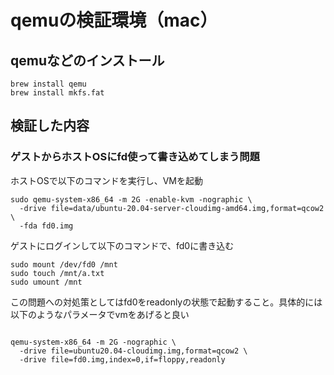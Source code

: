 # qemuの検証環境（mac）

## qemuなどのインストール

```
brew install qemu
brew install mkfs.fat
```

## 検証した内容
### ゲストからホストOSにfd使って書き込めてしまう問題
ホストOSで以下のコマンドを実行し、VMを起動
```
sudo qemu-system-x86_64 -m 2G -enable-kvm -nographic \
  -drive file=data/ubuntu-20.04-server-cloudimg-amd64.img,format=qcow2 \
  -fda fd0.img
```
ゲストにログインして以下のコマンドで、fd0に書き込む
```
sudo mount /dev/fd0 /mnt
sudo touch /mnt/a.txt
sudo umount /mnt
```

この問題への対処策としてはfd0をreadonlyの状態で起動すること。具体的には以下のようなパラメータでvmをあげると良い

```

qemu-system-x86_64 -m 2G -nographic \
  -drive file=ubuntu20.04-cloudimg.img,format=qcow2 \
  -drive file=fd0.img,index=0,if=floppy,readonly
```
